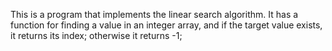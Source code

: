 This is a program that implements the linear search algorithm. It has a function for finding a value in an integer array, and if the target value exists, it returns its index; otherwise it returns -1;
